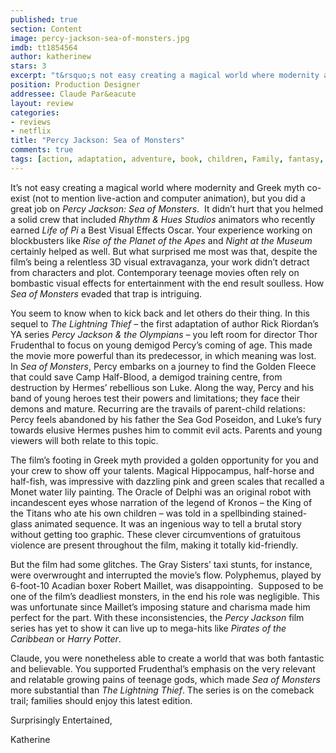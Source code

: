 ```yaml
---
published: true
section: Content
image: percy-jackson-sea-of-monsters.jpg
imdb: tt1854564
author: katherinew
stars: 3
excerpt: "t&rsquo;s not easy creating a magical world where modernity and Greek myth co-exist (not to mention live-action and computer animation), but you did a great job on <em>Percy Jackson: Sea of Monsters</em>.&nbsp; It didn&rsquo;t hurt that you helmed a solid crew that included <em>Rhythm &amp; Hues Studios</em> animators who recently earned <em>Life of Pi</em> a Best Visual Effects Oscar. Your experience working on blockbusters like <em>Rise of the Planet of the Apes</em> and <em>Night at the Museum</em> certainly helped as well. But what surprised me most was that, despite the film&rsquo;s being a relentless 3D visual extravaganza, your work didn&rsquo;t detract from characters and plot. Contemporary teenage movies often rely on bombastic visual effects for entertainment with the end result soulless. How <em>Sea of Monsters </em>evaded that trap is intriguing."
position: Production Designer
addressee: Claude Par&eacute
layout: review
categories:
- reviews
- netflix
title: "Percy Jackson: Sea of Monsters"
comments: true
tags: [action, adaptation, adventure, book, children, Family, fantasy, Letters, Percy Jackson, Sea of Monsters]
---
```

<p>It&rsquo;s not easy creating a magical world where modernity and Greek myth co-exist (not to mention live-action and computer animation), but you did a great job on <em>Percy Jackson: Sea of Monsters</em>.&nbsp; It didn&rsquo;t hurt that you helmed a solid crew that included <em>Rhythm &amp; Hues Studios</em> animators who recently earned <em>Life of Pi</em> a Best Visual Effects Oscar. Your experience working on blockbusters like <em>Rise of the Planet of the Apes</em> and <em>Night at the Museum</em> certainly helped as well. But what surprised me most was that, despite the film&rsquo;s being a relentless 3D visual extravaganza, your work didn&rsquo;t detract from characters and plot. Contemporary teenage movies often rely on bombastic visual effects for entertainment with the end result soulless. How <em>Sea of Monsters </em>evaded that trap is intriguing.</p>
<p>You seem to know when to kick back and let others do their thing. In this sequel to <em>The Lightning Thief &ndash; </em>the first adaptation of author Rick Riordan&rsquo;s YA series <em>Percy Jackson &amp; the Olympians &ndash;</em> you left room for director Thor Frudenthal to focus on young demigod Percy&rsquo;s coming of age. This made the movie more powerful than its predecessor, in which meaning was lost. In <em>Sea of Monsters</em>, Percy embarks on a journey to find the Golden Fleece that could save Camp Half-Blood, a demigod training centre, from destruction by Hermes&rsquo; rebellious son Luke. Along the way, Percy and his band of young heroes test their powers and limitations; they face their demons and mature. Recurring are the travails of parent-child relations: Percy feels abandoned by his father the Sea God Poseidon, and Luke&rsquo;s fury towards elusive Hermes pushes him to commit evil acts. Parents and young viewers will both relate to this topic.</p>
<p>The film&rsquo;s footing in Greek myth provided a golden opportunity for you and your crew to show off your talents. Magical Hippocampus, half-horse and half-fish, was impressive with dazzling pink and green scales that recalled a Monet water lily painting. The Oracle of Delphi was an original robot with incandescent eyes whose narration of the legend of Kronos &ndash; the King of the Titans who ate his own children &ndash; was told in a spellbinding stained-glass animated sequence. It was an ingenious way to tell a brutal story without getting too graphic. These clever circumventions of gratuitous violence are present throughout the film, making it totally kid-friendly.&nbsp;</p>
<p>But the film had some glitches. The Gray Sisters&rsquo; taxi stunts, for instance, were overwrought and interrupted the movie&rsquo;s flow. Polyphemus, played by 6-foot-10 Acadian boxer Robert Maillet, was disappointing.&nbsp; Supposed to be one of the film&rsquo;s deadliest monsters, in the end his role was negligible. This was unfortunate since Maillet&rsquo;s imposing stature and charisma made him perfect for the part. With these inconsistencies, the <em>Percy Jackson</em> film series has yet to show it can live up to mega-hits like <em>Pirates of the Caribbean </em>or <em>Harry Potter</em>.</p>
<p>Claude, you were nonetheless able to create a world that was both fantastic and believable. You supported Frudenthal&rsquo;s emphasis on the very relevant and relatable growing pains of teenage gods, which made <em>Sea of Monsters</em> more substantial than <em>The Lightning Thief</em>. The series is on the comeback trail; families should enjoy this latest edition.</p>
<p>Surprisingly Entertained,</p>
<p>Katherine</p>
